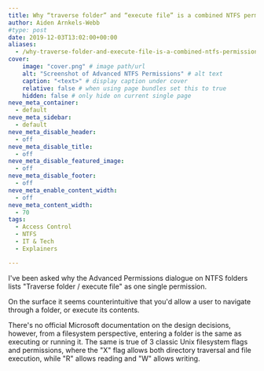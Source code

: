 ```yaml
---
title: Why “traverse folder” and “execute file” is a combined NTFS permission
author: Aiden Arnkels-Webb
#type: post
date: 2019-12-03T13:02:00+00:00
aliases:
  - /why-traverse-folder-and-execute-file-is-a-combined-ntfs-permission/
cover:
    image: "cover.png" # image path/url
    alt: "Screenshot of Advanced NTFS Permissions" # alt text
    caption: "<text>" # display caption under cover
    relative: false # when using page bundles set this to true
    hidden: false # only hide on current single page
neve_meta_container:
  - default
neve_meta_sidebar:
  - default
neve_meta_disable_header:
  - off
neve_meta_disable_title:
  - off
neve_meta_disable_featured_image:
  - off
neve_meta_disable_footer:
  - off
neve_meta_enable_content_width:
  - off
neve_meta_content_width:
  - 70
tags:
  - Access Control
  - NTFS
  - IT & Tech
  - Explainers

---
```

I've been asked why the Advanced Permissions dialogue on NTFS folders lists "Traverse folder / execute file" as one single permission. 

On the surface it seems counterintuitive that you'd allow a user to navigate through a folder, or execute its contents.

There's no official Microsoft documentation on the design decisions, however, from a filesystem perspective, entering a folder is the same as executing or running it. The same is true of 3 classic Unix filesystem flags and permissions, where the "X" flag allows both directory traversal and file execution, while "R" allows reading and "W" allows writing.

 